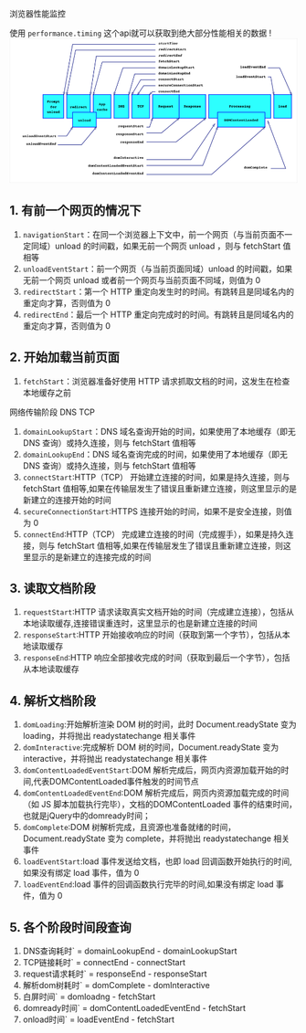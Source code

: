 <div class="title">浏览器性能监控</div>

使用 `performance.timing` 这个api就可以获取到绝大部分性能相关的数据
!![](../img/img35.png )
## 1. 有前一个网页的情况下

1. `navigationStart`：在同一个浏览器上下文中，前一个网页（与当前页面不一定同域）unload 的时间戳，如果无前一个网页 unload ，则与 fetchStart 值相等
1. `unloadEventStart`：前一个网页（与当前页面同域）unload 的时间戳，如果无前一个网页 unload 或者前一个网页与当前页面不同域，则值为 0
1. `redirectStart`：第一个 HTTP 重定向发生时的时间。有跳转且是同域名内的重定向才算，否则值为 0
1. `redirectEnd`：最后一个 HTTP 重定向完成时的时间。有跳转且是同域名内的重定向才算，否则值为 0

## 2. 开始加载当前页面

1. `fetchStart`：浏览器准备好使用 HTTP 请求抓取文档的时间，这发生在检查本地缓存之前

网络传输阶段 DNS TCP

1. `domainLookupStart`：DNS 域名查询开始的时间，如果使用了本地缓存（即无 DNS 查询）或持久连接，则与 fetchStart 值相等
1. `domainLookupEnd`：DNS 域名查询完成的时间，如果使用了本地缓存（即无 DNS 查询）或持久连接，则与 fetchStart 值相等
1. `connectStart`:HTTP（TCP） 开始建立连接的时间，如果是持久连接，则与 fetchStart 值相等,如果在传输层发生了错误且重新建立连接，则这里显示的是新建立的连接开始的时间
1. `secureConnectionStart`:HTTPS 连接开始的时间，如果不是安全连接，则值为 0
1. `connectEnd`:HTTP（TCP） 完成建立连接的时间（完成握手），如果是持久连接，则与 fetchStart 值相等,如果在传输层发生了错误且重新建立连接，则这里显示的是新建立的连接完成的时间

## 3. 读取文档阶段

1. `requestStart`:HTTP 请求读取真实文档开始的时间（完成建立连接），包括从本地读取缓存,连接错误重连时，这里显示的也是新建立连接的时间
1. `responseStart`:HTTP 开始接收响应的时间（获取到第一个字节），包括从本地读取缓存
1. `responseEnd`:HTTP 响应全部接收完成的时间（获取到最后一个字节），包括从本地读取缓存

## 4. 解析文档阶段

1. `domLoading`:开始解析渲染 DOM 树的时间，此时 Document.readyState 变为 loading，并将抛出 readystatechange 相关事件
1. `domInteractive`:完成解析 DOM 树的时间，Document.readyState 变为 interactive，并将抛出 readystatechange 相关事件
1. `domContentLoadedEventStart`:DOM 解析完成后，网页内资源加载开始的时间,代表DOMContentLoaded事件触发的时间节点
1. `domContentLoadedEventEnd`:DOM 解析完成后，网页内资源加载完成的时间（如 JS 脚本加载执行完毕），文档的DOMContentLoaded 事件的结束时间，也就是jQuery中的domready时间；
1. `domComplete`:DOM 树解析完成，且资源也准备就绪的时间，Document.readyState 变为 complete，并将抛出 readystatechange 相关事件
1. `loadEventStart`:load 事件发送给文档，也即 load 回调函数开始执行的时间,如果没有绑定 load 事件，值为 0
1. `loadEventEnd`:load 事件的回调函数执行完毕的时间,如果没有绑定 load 事件，值为 0

## 5. 各个阶段时间段查询
1. DNS查询耗时` = domainLookupEnd - domainLookupStart
1. TCP链接耗时` = connectEnd - connectStart
1. request请求耗时` = responseEnd - responseStart
1. 解析dom树耗时` = domComplete - domInteractive
1. 白屏时间` = domloadng - fetchStart
1. domready时间` = domContentLoadedEventEnd - fetchStart
1. onload时间` = loadEventEnd - fetchStart
